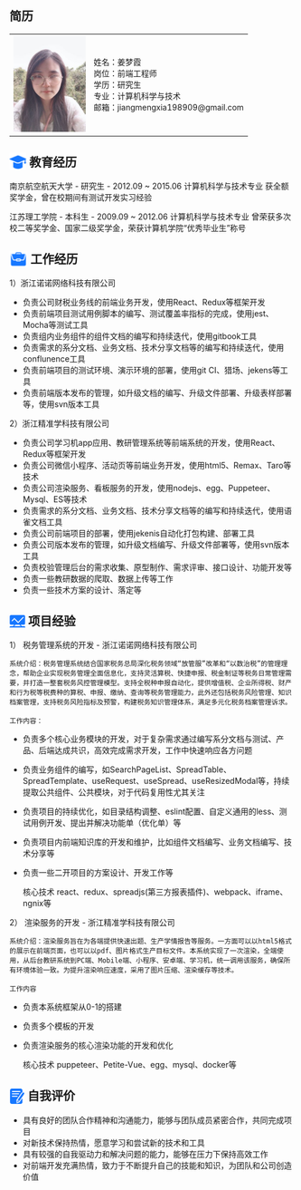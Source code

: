 

## 简历

<table style='border:none'>
    <tr style='border:none'>
        <td style='border:none'>
            <img src="image.png" style='width:128px' alt='个人照片'>
        </td>
        <td style='border:none'>
            姓名：姜梦霞<br/>
            岗位：前端工程师<br/>
            学历：研究生<br/>
            专业：计算机科学与技术<br/>
            邮箱：jiangmengxia198909@gmail.com<br/>
        </td>
    </tr>
</table>





## <img src="jyjl.png" style='width:30px; vertical-align:top;' alt=''> 教育经历
南京航空航天大学 - 研究生 - 2012.09 ~ 2015.06
计算机科学与技术专业
获全额奖学金，曾在校期间有测试开发实习经验

江苏理工学院 - 本科生 - 2009.09 ~ 2012.06
计算机科学与技术专业
曾荣获多次校二等奖学金、国家二级奖学金，荣获计算机学院“优秀毕业生”称号

## <img src="gzjl.png" style='width:32px; vertical-align:top; margin-top:2px;' alt=''>  工作经历

1）浙江诺诺网络科技有限公司
* 负责公司财税业务线的前端业务开发，使用React、Redux等框架开发
* 负责前端项目测试用例脚本的编写、测试覆盖率指标的完成，使用jest、Mocha等测试工具
* 负责组内业务组件的组件文档的编写和持续迭代，使用gitbook工具
* 负责需求的系分文档、业务文档、技术分享文档等的编写和持续迭代，使用conflunence工具
* 负责前端项目的测试环境、演示环境的部署，使用git CI、猎场、jekens等工具
* 负责前端版本发布的管理，如升级文档的编写、升级文件部署、升级表样部署等，使用svn版本工具

2）浙江精准学科技有限公司
* 负责公司学习机app应用、教研管理系统等前端系统的开发，使用React、Redux等框架开发
* 负责公司微信小程序、活动页等前端业务开发，使用html5、Remax、Taro等技术
* 负责公司渲染服务、看板服务的开发，使用nodejs、egg、‌Puppeteer、Mysql、ES等技术
* 负责需求的系分文档、业务文档、技术分享文档等的编写和持续迭代，使用语雀文档工具
* 负责公司前端项目的部署，使用jekenis自动化打包构建、部署工具
* 负责公司版本发布的管理，如升级文档编写、升级文件部署等，使用svn版本工具
* 负责校验管理后台的需求收集、原型制作、需求评审、接口设计、功能开发等
* 负责一些教研数据的爬取、数据上传等工作
* 负责一些技术方案的设计、落定等


## <img src="xmjy.png" style='width:28px; vertical-align:top; margin-top:6px;' alt=''>  项目经验
1） 税务管理系统的开发 - 浙江诺诺网络科技有限公司

    系统介绍：税务管理系统结合国家税务总局深化税务领域“放管服”改革和“以数治税”的管理理念，帮助企业实现税务管理全面信息化，支持灵活算税、快捷申报、税金制证等税务日常管理需要，并打造一整套税务风控管理模型。支持全税种申报自动化，提供增值税、企业所得税、财产和行为税等税费种的算税、申报、缴纳、查询等税务管理能力，此外还包括税务风险管理、知识档案管理，支持税务风险指标及预警，构建税务知识管理体系，满足多元化税务档案管理诉求。

    工作内容：
*   负责多个核心业务模块的开发，对于复杂需求通过编写系分文档与测试、产品、后端达成共识，高效完成需求开发，工作中快速响应各方问题
*   负责业务组件的编写，如SearchPageList、SpreadTable、SpreadTemplate、useRequest、useSpread、useResizedModal等，持续提取公共组件、公共模块，对于代码复用性尤其关注
*   负责项目的持续优化，如目录结构调整、eslint配置、自定义通用的less、测试用例开发、提出并解决功能单（优化单）等
*   负责项目内前端知识库的开发和维护，比如组件文档编写、业务文档编写、技术分享等
*   负责一些二开项目的方案设计、开发工作等

    核心技术
    react、redux、spreadjs(第三方报表插件)、webpack、iframe、ngnix等

2） 渲染服务的开发 - 浙江精准学科技有限公司

    系统介绍：渲染服务旨在为各端提供快速出题、生产学情报告等服务。一方面可以以html5格式的展示在前端页面，也可以以pdf、图片格式生产目标文件。本系统实现了一次渲染，全端使用，从后台教研系统到PC端、Mobile端、小程序、安卓端、学习机，统一调用该服务，确保所有环境体验一致。为提升渲染响应速度，采用了图片压缩、渲染缓存等技术。

    工作内容
*   负责本系统框架从0-1的搭建
*   负责多个模板的开发
*   负责渲染服务的核心渲染功能的开发和优化


    核心技术
    ‌puppeteer、Petite-Vue、egg、mysql、docker等


## <img src="zwpj.png" style='width:27px; vertical-align:top; margin-top:4px;' alt=''>  自我评价

* 具有良好的团队合作精神和沟通能力，能够与团队成员紧密合作，共同完成项目
* 对新技术保持热情，愿意学习和尝试新的技术和工具
* 具有较强的自我驱动力和解决问题的能力，能够在压力下保持高效工作
* 对前端开发充满热情，致力于不断提升自己的技能和知识，为团队和公司创造价值




